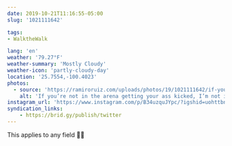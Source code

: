 ```yaml
---
date: 2019-10-21T11:16:55-05:00
slug: '1021111642'

tags:
- WalktheWalk

lang: 'en'
weather: '79.27°F'
weather-summary: 'Mostly Cloudy'
weather-icon: 'partly-cloudy-day'
location: '25.7554,-100.4023'
photos:
  - source: 'https://ramiroruiz.com/uploads/photos/19/1021111642/if-you-re-not-in-the-arena-getting-your-ass-kicked--i-m-not-interested-in-your-opinion.jpg'
    alt: 'If you’re not in the arena getting your ass kicked, I’m not interested in your opinion'
instagram_url: 'https://www.instagram.com/p/B34uzquJYpc/?igshid=uohttbnfvq1q'
syndication_links:
    - https://brid.gy/publish/twitter
---
```

This applies to any field 🙌🏻
